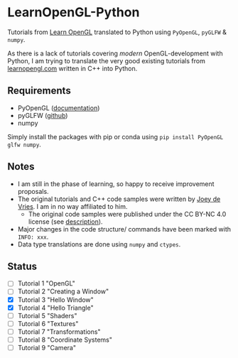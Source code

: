 # LearnOpenGL-Python
Tutorials from [Learn OpenGL](https://learnopengl.com/Getting-started/OpenGL) translated to Python using `PyOpenGL`, `pyGLFW` & `numpy`.

As there is a lack of tutorials covering *modern* OpenGL-development with Python, I am trying to translate the very good existing tutorials from [learnopengl.com](https://learnopengl.com/) written in C++ into Python.

## Requirements

- PyOpenGL ([documentation](http://pyopengl.sourceforge.net/))
- pyGLFW ([github](https://github.com/FlorianRhiem/pyGLFW))
- numpy

Simply install the packages with pip or conda using `pip install PyOpenGL glfw numpy`.

## Notes
- I am still in the phase of learning, so happy to receive improvement proposals.
- The original tutorials and C++ code samples were written by [Joey de Vries](https://learnopengl.com/About). I am in no way affiliated to him.
  - The original code samples were published under the CC BY-NC 4.0 license (see [description](https://creativecommons.org/licenses/by-nc/4.0/)).
- Major changes in the code structure/ commands have been marked with `INFO: xxx`.
- Data type translations are done using `numpy` and `ctypes`.

## Status
- [ ] Tutorial 1 "OpenGL"
- [ ] Tutorial 2 "Creating a Window"
- [X] Tutorial 3 "Hello Window"
- [X] Tutorial 4 "Hello Triangle"
- [ ] Tutorial 5 "Shaders"
- [ ] Tutorial 6 "Textures"
- [ ] Tutorial 7 "Transformations"
- [ ] Tutorial 8 "Coordinate Systems"
- [ ] Tutorial 9 "Camera"
